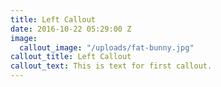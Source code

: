 ```yaml
---
title: Left Callout
date: 2016-10-22 05:29:00 Z
image:
  callout_image: "/uploads/fat-bunny.jpg"
callout_title: Left Callout
callout_text: This is text for first callout.
---
```


